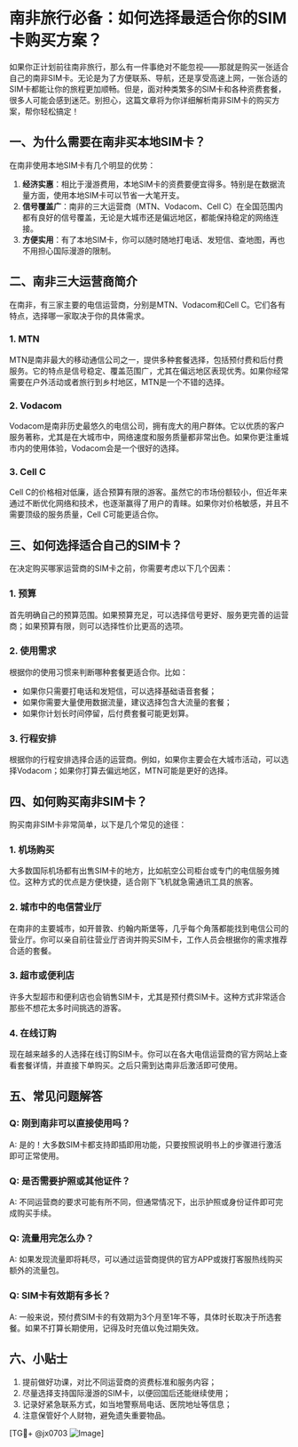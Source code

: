 # 南非旅行必备：如何选择最适合你的SIM卡购买方案？

如果你正计划前往南非旅行，那么有一件事绝对不能忽视——那就是购买一张适合自己的南非SIM卡。无论是为了方便联系、导航，还是享受高速上网，一张合适的SIM卡都能让你的旅程更加顺畅。但是，面对种类繁多的SIM卡和各种资费套餐，很多人可能会感到迷茫。别担心，这篇文章将为你详细解析南非SIM卡的购买方案，帮你轻松搞定！

## 一、为什么需要在南非买本地SIM卡？

在南非使用本地SIM卡有几个明显的优势：

1. **经济实惠**：相比于漫游费用，本地SIM卡的资费要便宜得多。特别是在数据流量方面，使用本地SIM卡可以节省一大笔开支。
2. **信号覆盖广**：南非的三大运营商（MTN、Vodacom、Cell C）在全国范围内都有良好的信号覆盖，无论是大城市还是偏远地区，都能保持稳定的网络连接。
3. **方便实用**：有了本地SIM卡，你可以随时随地打电话、发短信、查地图，再也不用担心国际漫游的限制。

## 二、南非三大运营商简介

在南非，有三家主要的电信运营商，分别是MTN、Vodacom和Cell C。它们各有特点，选择哪一家取决于你的具体需求。

### 1. MTN
MTN是南非最大的移动通信公司之一，提供多种套餐选择，包括预付费和后付费服务。它的特点是信号稳定、覆盖范围广，尤其在偏远地区表现优秀。如果你经常需要在户外活动或者旅行到乡村地区，MTN是一个不错的选择。

### 2. Vodacom
Vodacom是南非历史最悠久的电信公司，拥有庞大的用户群体。它以优质的客户服务著称，尤其是在大城市中，网络速度和服务质量都非常出色。如果你更注重城市内的使用体验，Vodacom会是一个很好的选择。

### 3. Cell C
Cell C的价格相对低廉，适合预算有限的游客。虽然它的市场份额较小，但近年来通过不断优化网络和技术，也逐渐赢得了用户的青睐。如果你对价格敏感，并且不需要顶级的服务质量，Cell C可能更适合你。

## 三、如何选择适合自己的SIM卡？

在决定购买哪家运营商的SIM卡之前，你需要考虑以下几个因素：

### 1. 预算
首先明确自己的预算范围。如果预算充足，可以选择信号更好、服务更完善的运营商；如果预算有限，则可以选择性价比更高的选项。

### 2. 使用需求
根据你的使用习惯来判断哪种套餐更适合你。比如：
- 如果你只需要打电话和发短信，可以选择基础语音套餐；
- 如果你需要大量使用数据流量，建议选择包含大流量的套餐；
- 如果你计划长时间停留，后付费套餐可能更划算。

### 3. 行程安排
根据你的行程安排选择合适的运营商。例如，如果你主要会在大城市活动，可以选择Vodacom；如果你打算去偏远地区，MTN可能是更好的选择。

## 四、如何购买南非SIM卡？

购买南非SIM卡非常简单，以下是几个常见的途径：

### 1. 机场购买
大多数国际机场都有出售SIM卡的地方，比如航空公司柜台或专门的电信服务摊位。这种方式的优点是方便快捷，适合刚下飞机就急需通讯工具的旅客。

### 2. 城市中的电信营业厅
在南非的主要城市，如开普敦、约翰内斯堡等，几乎每个角落都能找到电信公司的营业厅。你可以亲自前往营业厅咨询并购买SIM卡，工作人员会根据你的需求推荐合适的套餐。

### 3. 超市或便利店
许多大型超市和便利店也会销售SIM卡，尤其是预付费SIM卡。这种方式非常适合那些不想花太多时间挑选的游客。

### 4. 在线订购
现在越来越多的人选择在线订购SIM卡。你可以在各大电信运营商的官方网站上查看套餐详情，并直接下单购买。之后只需到达南非后激活即可使用。

## 五、常见问题解答

### Q: 刚到南非可以直接使用吗？
A: 是的！大多数SIM卡都支持即插即用功能，只要按照说明书上的步骤进行激活即可正常使用。

### Q: 是否需要护照或其他证件？
A: 不同运营商的要求可能有所不同，但通常情况下，出示护照或身份证件即可完成购买手续。

### Q: 流量用完怎么办？
A: 如果发现流量即将耗尽，可以通过运营商提供的官方APP或拨打客服热线购买额外的流量包。

### Q: SIM卡有效期有多长？
A: 一般来说，预付费SIM卡的有效期为3个月至1年不等，具体时长取决于所选套餐。如果不打算长期使用，记得及时充值以免过期失效。

## 六、小贴士

1. 提前做好功课，对比不同运营商的资费标准和服务内容；
2. 尽量选择支持国际漫游的SIM卡，以便回国后还能继续使用；
3. 记录好紧急联系方式，如当地警察局电话、医院地址等信息；
4. 注意保管好个人财物，避免遗失重要物品。

[TG💪+ @jx0703 ![Image](https://github.com/user-attachments/assets/dbca1d08-cadb-493c-b0ec-ad6f7a83f270)]